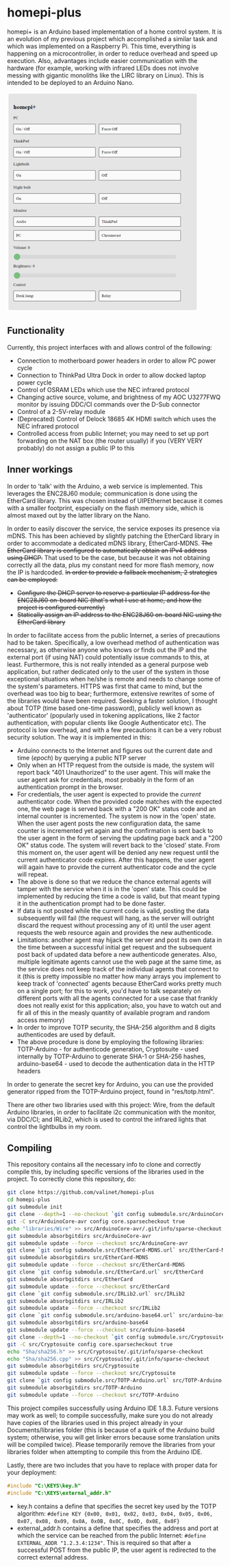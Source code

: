 # homepi-plus
homepi+ is an Arduino based implementation of a home control system. It is an evolution of my previous project which accomplished a similar task and which was implemented on a Raspberry Pi. This time, everything is happening on a microcontroller, in order to reduce overhead and speed up execution. Also, advantages include easier communication with the hardware (for example, working with infrared LEDs does not involve messing with gigantic monoliths like the LIRC library on Linux). This is intended to be deployed to an Arduino Nano.

<img src="res\img0.png" alt="img0" style="zoom:50%;" />

## Functionality

Currently, this project interfaces with and allows control of the following:

* Connection to motherboard power headers in order to allow PC power cycle
* Connection to ThinkPad Ultra Dock in order to allow docked laptop power cycle
* Control of OSRAM LEDs which use the NEC infrared protocol
* Changing active source, volume, and brightness of my AOC U3277FWQ monitor by issuing DDC/CI commands over the D-Sub connector
* Control of a 2-5V-relay module
* (Deprecated) Control of Delock 18685 4K HDMI switch which uses the NEC infrared protocol
* Controlled access from public Internet; you may need to set up port forwarding on the NAT box (the router usually) if you (VERY VERY probably) do not assign a public IP to this

## Inner workings

In order to 'talk' with the Arduino, a web service is implemented. This leverages the ENC28J60 module; communication is done using the EtherCard library. This was chosen instead of UIPEthernet because it comes with a smaller footprint, especially on the flash memory side, which is almost maxed out by the latter library on the Nano.

In order to easily discover the service, the service exposes its presence via mDNS. This has been achieved by slightly patching the EtherCard library in order to accommodate a dedicated mDNS library, EtherCard-MDNS. ~~The EtherCard library is configured to automatically obtain an IPv4 address using DHCP.~~ That used to be the case, but because it was not obtaining correctly all the data, plus my constant need for more flash memory, now the IP is hardcoded. ~~In order to provide a fallback mechanism, 2 strategies can be employed:~~

* ~~Configure the DHCP server to reserve a particular IP address for the ENC28J60 on-board NIC (that's what I use at home, and how the project is configured currently)~~
* ~~Statically assign an IP address to the ENC28J60 on-board NIC using the EtherCard library~~

In order to facilitate access from the public Internet, a series of precautions had to be taken. Specifically, a low overhead method of authentication was necessary, as otherwise anyone who knows or finds out the IP and the external port (if using NAT) could potentially issue commands to this, at least. Furthermore, this is not really intended as a general purpose web application, but rather dedicated only to the user of the system in those exceptional situations when he/she is remote and needs to change some of the system's parameters. HTTPS was first that came to mind, but the overhead was too big to bear; furthermore, extensive rewrites of some of the libraries would have been required. Seeking a faster solution, I thought about TOTP (time based one-time password), publicly well known as 'authenticator' (popularly used in tokening applications, like 2 factor authentication, with popular clients like Google Authenticator etc). The protocol is low overhead, and with a few precautions it can be a very robust security solution. The way it is implemented in this:

* Arduino connects to the Internet and figures out the current date and time (*epoch*) by querying a public NTP server
* Only when an HTTP request from the outside is made, the system will report back "401 Unauthorized" to the user agent. This will make the user agent ask for credentials, most probably in the form of an authentication prompt in the browser.
* For credentials, the user agent is expected to provide the *current* authenticator code. When the provided code matches with the expected one, the web page is served back with a "200 OK" status code and an internal counter is incremented. The system is now in the 'open' state. When the user agent posts the new configuration data, the same counter is incremented yet again and the confirmation is sent back to the user agent in the form of serving the updating page back and a "200 OK" status code. The system will revert back to the 'closed' state. From this moment on, the user agent will be denied any new request until the current authenticator code expires. After this happens, the user agent will again have to provide the current authenticator code and the cycle will repeat.
* The above is done so that we reduce the chance external agents will tamper with the service when it is in the 'open' state. This could be implemented by reducing the time a code is valid, but that meant typing it in the authentication prompt had to be done faster.
* If data is not posted while the current code is valid, posting the data subsequently will fail (the request will hang, as the server will outright discard the request without processing any of it) until the user agent requests the web resource again and provides the new authenticode.
* Limitations: another agent may hijack the server and post its own data in the time between a successful initial get request and the subsequent post back of updated data before a new authenticode generates. Also, multiple legitimate agents cannot use the web page at the same time, as the service does not keep track of the individual agents that connect to it (this is pretty impossible no matter how many arrays you implement to keep track of 'connected' agents because EtherCard works pretty much on a single port; for this to work, you'd have to talk separately on different ports with all the agents connected for a use case that frankly does not really exist for this application; also, you have to watch out and fir all of this in the measly quantity of available program and random access memory)
* In order to improve TOTP security, the SHA-256 algorithm and 8 digits authenticodes are used by default.
* The above procedure is done by employing the following libraries: TOTP-Arduino - for authenticode generation, Cryptosuite - used internally by TOTP-Arduino to generate SHA-1 or SHA-256 hashes, arduino-base64 - used to decode the authentication data in the HTTP headers

In order to generate the secret key for Arduino, you can use the provided generator ripped from the TOTP-Arduino project, found in "res/totp.html".

There are other two libraries used with this project: Wire, from the default Arduino libraries, in order to facilitate i2c communication with the monitor, via DDC/CI; and IRLib2, which is used to control the infrared lights that control the lightbulbs in my room.

## Compiling

This repository contains all the necessary info to clone and correctly compile this, by including specific versions of the libraries used in the project. To correctly clone this repository, do:

```bash
git clone https://github.com/valinet/homepi-plus
cd homepi-plus
git submodule init
git clone --depth=1 --no-checkout `git config submodule.src/ArduinoCore-avr.url` src/ArduinoCore-avr
git -C src/ArduinoCore-avr config core.sparsecheckout true
echo "libraries/Wire" >> src/ArduinoCore-avr/.git/info/sparse-checkout
git submodule absorbgitdirs src/ArduinoCore-avr
git submodule update --force --checkout src/ArduinoCore-avr
git clone `git config submodule.src/EtherCard-MDNS.url` src/EtherCard-MDNS
git submodule absorbgitdirs src/EtherCard-MDNS
git submodule update --force --checkout src/EtherCard-MDNS
git clone `git config submodule.src/EtherCard.url` src/EtherCard
git submodule absorbgitdirs src/EtherCard
git submodule update --force --checkout src/EtherCard
git clone `git config submodule.src/IRLib2.url` src/IRLib2
git submodule absorbgitdirs src/IRLib2
git submodule update --force --checkout src/IRLib2
git clone `git config submodule.src/arduino-base64.url` src/arduino-base64
git submodule absorbgitdirs src/arduino-base64
git submodule update --force --checkout src/arduino-base64
git clone --depth=1 --no-checkout `git config submodule.src/Cryptosuite.url` src/Cryptosuite
git -C src/Cryptosuite config core.sparsecheckout true
echo "Sha/sha256.h" >> src/Cryptosuite/.git/info/sparse-checkout
echo "Sha/sha256.cpp" >> src/Cryptosuite/.git/info/sparse-checkout
git submodule absorbgitdirs src/Cryptosuite
git submodule update --force --checkout src/Cryptosuite
git clone `git config submodule.src/TOTP-Arduino.url` src/TOTP-Arduino
git submodule absorbgitdirs src/TOTP-Arduino
git submodule update --force --checkout src/TOTP-Arduino
```

This project compiles successfully using Arduino IDE 1.8.3. Future versions may work as well; to compile successfully, make sure you do not already have copies of the libraries used in this project already in your Documents/libraries folder (this is because of a quirk of the Arduino build system; otherwise, you will get linker errors because some translation units will be compiled twice). Please temporarily remove the libraries from your libraries folder when attempting to compile this from the Arduino IDE.

Lastly, there are two includes that you have to replace with proper data for your deployment:

```c
#include "C:\KEYS\key.h"
#include "C:\KEYS\external_addr.h"
```

* key.h contains a define that specifies the secret key used by the TOTP algorithm: ``#define KEY {0x00, 0x01, 0x02, 0x03, 0x04, 0x05, 0x06, 0x07, 0x08, 0x09, 0x0A, 0x0B, 0x0C, 0x0D, 0x0E, 0x0F}``
* external_addr.h contains a define that specifies the address and port at which the service can be reached from the public Internet: ``#define EXTERNAL_ADDR "1.2.3.4:1234"``. This is required so that after a successful POST from the public IP, the user agent is redirected to the correct external address.